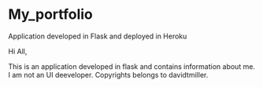 # My_portfolio
Application developed in Flask and deployed in Heroku

Hi All,

  This is an application developed in flask and contains information about me. 
  I am not an UI deeveloper. Copyrights belongs to davidtmiller.
